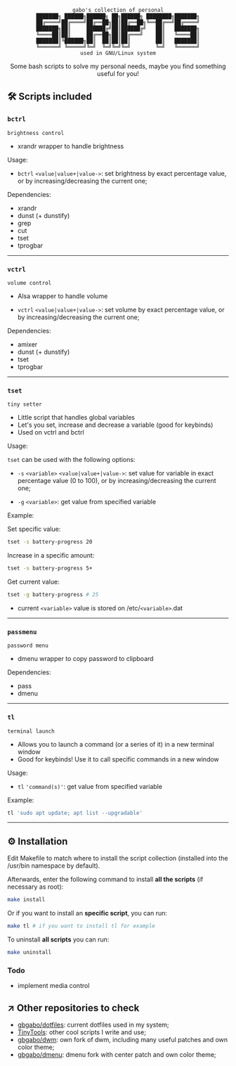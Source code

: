 <div align="center">

```
gabo's collection of personal
███████╗ ██████╗██████╗ ██╗██████╗ ████████╗███████╗
██╔════╝██╔════╝██╔══██╗██║██╔══██╗╚══██╔══╝██╔════╝
███████╗██║     ██████╔╝██║██████╔╝   ██║   ███████╗
╚════██║██║     ██╔══██╗██║██╔═══╝    ██║   ╚════██║
███████║╚██████╗██║  ██║██║██║        ██║   ███████║
╚══════╝ ╚═════╝╚═╝  ╚═╝╚═╝╚═╝        ╚═╝   ╚══════╝
used in GNU/Linux system
```

Some bash scripts to solve my personal needs, maybe you find something useful for you!

</div>

## 🛠️ Scripts included

### `bctrl`

`brightness control`

- xrandr wrapper to handle brightness

Usage:

- `bctrl` `<value|value+|value->`: set brightness by exact percentage value, or by increasing/decreasing the current one;

Dependencies:

- xrandr
- dunst (+ dunstify)
- grep
- cut
- tset
- tprogbar

---

### `vctrl`

`volume control`

- Alsa wrapper to handle volume

- `vctrl` `<value|value+|value->`: set volume by exact percentage value, or by increasing/decreasing the current one;

Dependencies:

- amixer
- dunst (+ dunstify)
- tset
- tprogbar

---

### `tset`

`tiny setter`

- Little script that handles global variables
- Let's you set, increase and decrease a variable (good for keybinds)
- Used on vctrl and bctrl

Usage:

`tset` can be used with the following options:

- `-s` `<variable>` `<value|value+|value->`: set value for variable in exact percentage value (0 to 100), or by increasing/decreasing the current one;

- `-g` `<variable>`: get value from specified variable

Example:

Set specific value:

```sh
tset -s battery-progress 20
```

Increase in a specific amount:

```sh
tset -s battery-progress 5+
```

Get current value:

```sh
tset -g battery-progress # 25
```

- current `<variable>` value is stored on /etc/`<variable>`.dat

---

### `passmenu`

`password menu`

- dmenu wrapper to copy password to clipboard

Dependencies:

- pass
- dmenu

---

### `tl`

`terminal launch`

- Allows you to launch a command (or a series of it) in a new terminal window
- Good for keybinds! Use it to call specific commands in a new window

Usage:

- `tl` `'command(s)'`: get value from specified variable

Example:

```sh
tl 'sudo apt update; apt list --upgradable'
```

---

## ⚙️ Installation

Edit Makefile to match where to install the script collection (installed into the /usr/bin namespace by default).

Afterwards, enter the following command to install **all the scripts** (if necessary as root):

```sh
make install
```

Or if you want to install an **specific script**, you can run:

```sh
make tl # if you want to install tl for example
```

To uninstall **all scripts** you can run:

```sh
make uninstall
```

### Todo

- implement media control

## ↗️ Other repositories to check

- [gbgabo/dotfiles](https://github.com/gbgabo/dotfiles): current dotfiles used in my system;
- [TinyTools](https://github.com/TinyToolSH): other cool scripts I write and use;
- [gbgabo/dwm](https://github.com/gbgabo/dwm): own fork of dwm, including many useful patches and own color theme;
- [gbgabo/dmenu](https://github.com/gbgabo/dmenu): dmenu fork with center patch and own color theme;
